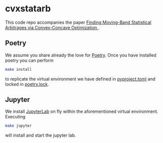 # cvxstatarb

This code repo accompanies the paper
[Finding Moving-Band Statistical Arbitrages via Convex-Concave Optimization
](https://web.stanford.edu/~boyd/papers/cvx_ccv_stat_arb.html).

## Poetry

We assume you share already the love for [Poetry](https://python-poetry.org).
Once you have installed poetry you can perform

```bash
make install
```

to replicate the virtual environment we have defined in [pyproject.toml](pyproject.toml)
and locked in [poetry.lock](poetry.lock).

## Jupyter

We install [JupyterLab](https://jupyter.org) on fly within the aforementioned
virtual environment. Executing

```bash
make jupyter
```

will install and start the jupyter lab.
